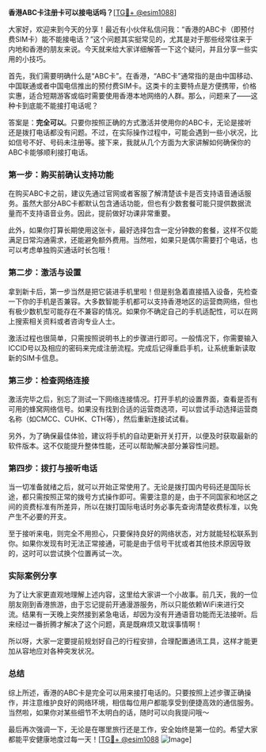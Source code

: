 **香港ABC卡注册卡可以接电话吗？**[[TG💪+ @esim1088](https://t.me/s/esim1088)]

大家好，欢迎来到今天的分享！最近有小伙伴私信问我：“香港的ABC卡（即预付费SIM卡）能不能接电话？”这个问题其实挺常见的，尤其是对于那些经常往来于内地和香港的朋友来说。今天就来给大家详细解答一下这个疑问，并且分享一些实用的小技巧。

首先，我们需要明确什么是“ABC卡”。在香港，“ABC卡”通常指的是由中国移动、中国联通或者中国电信推出的预付费SIM卡。这类卡的主要特点是方便携带，价格实惠，适合短期游客或临时需要使用香港本地网络的人群。那么，问题来了——这种卡到底能不能接打电话呢？

答案是：**完全可以**。只要你按照正确的方式激活并使用你的ABC卡，无论是接听还是拨打电话都没有问题。不过，在实际操作过程中，可能会遇到一些小状况，比如信号不好、号码未注册等。接下来，我就从几个方面为大家讲解如何确保你的ABC卡能够顺利接打电话。

### 第一步：购买前确认支持功能

在购买ABC卡之前，建议先通过官网或者客服了解清楚该卡是否支持语音通话服务。虽然大部分ABC卡都默认包含通话功能，但也有少数套餐可能只提供数据流量而不支持语音业务。因此，提前做好功课非常重要。

此外，如果你打算长期使用这张卡，最好选择包含一定分钟数的套餐，这样不仅能满足日常沟通需求，还能避免额外费用。当然啦，如果只是偶尔需要打个电话，也可以考虑单独购买通话时长包哦！

### 第二步：激活与设置

拿到新卡后，第一步当然是把它装进手机里啦！但是别急着直接插入设备，先检查一下你的手机是否兼容。大多数智能手机都可以支持香港地区的运营商网络，但也有极少数机型可能存在不兼容的情况。如果你不确定自己的手机适配性，可以在网上搜索相关资料或者咨询专业人士。

激活过程也很简单，只需按照说明书上的步骤进行即可。一般情况下，你需要输入ICCID号以及相应的密码来完成注册流程。完成后记得重启手机，让系统重新读取新的SIM卡信息。

### 第三步：检查网络连接

激活完毕之后，别忘了测试一下网络连接情况。打开手机的设置界面，查看是否有可用的蜂窝网络信号。如果没有找到合适的运营商选项，可以尝试手动选择运营商名称（如CMCC、CUHK、CTH等），然后重新连接试试看。

另外，为了确保最佳体验，建议将手机的自动更新开关打开，以便及时获取最新的软件版本。这不仅能提升整体性能，还可以帮助解决部分兼容性问题。

### 第四步：拨打与接听电话

当一切准备就绪之后，就可以开始正常使用了。无论是拨打国内号码还是国际长途，都只需按照正常的拨号方式操作即可。需要注意的是，由于不同国家和地区之间的资费标准有所差异，所以在拨打国际电话时务必事先查询清楚收费标准，以免产生不必要的开支。

至于接听来电，则完全不用担心，只要保持良好的网络状态，对方就能轻松联系到你。如果你发现有时无法正常接通，可能是由于信号干扰或者其他技术原因导致的，这时可以尝试换个位置再试一次。

### 实际案例分享

为了让大家更直观地理解上述内容，这里给大家讲一个小故事。前几天，我的一位朋友刚到香港旅游，由于忘记提前开通漫游服务，所以只能依赖WiFi来进行交流。结果有一天晚上突然接到紧急电话，却因为没有开通语音功能而无法接听。后来经过一番折腾才解决了这个问题，真是既麻烦又耽误事情啊！

所以呀，大家一定要提前规划好自己的行程安排，合理配置通讯工具，这样才能更加从容地应对各种突发状况。

### 总结

综上所述，香港的ABC卡是完全可以用来接打电话的。只要按照上述步骤正确操作，并注意维护良好的网络环境，相信每位用户都能享受到便捷高效的通信服务。当然啦，如果你对某些细节不太明白的话，随时可以向我提问哦～

最后再次强调一下，无论是在哪里旅行还是工作，安全始终是第一位的。希望大家都能平安健康地度过每一天！[[TG💪+ @esim1088](https://t.me/s/esim1088) ![Image](https://i.postimg.cc/4NQfJmqS/Snipaste-2025-05-13-00-14-12.png)]